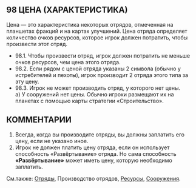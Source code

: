 98 ЦЕНА (ХАРАКТЕРИСТИКА)
---

Цена — это характеристика некоторых отрядов, отмеченная на планшетах фракций и на картах улучшений. Цена отряда определяет количество очков ресурсов, которое игрок должен потратить, чтобы произвести этот отряд.  
* 98.1. Чтобы произвести отряд, игрок должен потратить не меньше очков ресурсов, чем цена этого отряда.
* 98.2. Если рядом с ценой отряда указаны 2 символа (обычно у истребителей и пехоты), игрок производит 2 отряда этого типа за эту цену.
* 98.3.  Игрок не может производить отряд, у которого нет цены.  
  а) У сооружений нет цены. Обычно игроки размещают их на планетах с помощью карты стратегии «Строительство».

КОММЕНТАРИИ
---
1) Всегда, когда вы производите отряды, вы должны заплатить его цену, если не указано иное.
2) Игрок не должен платить цену отряда, если он использует способность «Развёртывание» отряда. Но сама способность **«Развёртывание»** может иметь цену, которую необходимо заплатить.

См.также: [Отряды](units.md), Производство отрядов, [Ресурсы](resources.md), [Сооружения](structures.md).
